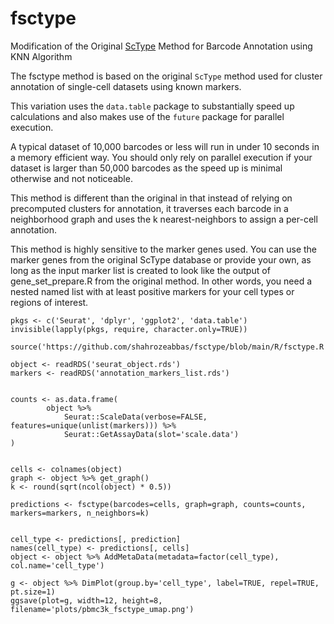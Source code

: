 # fsctype
Modification of the Original [ScType]([url](https://github.com/IanevskiAleksandr/sc-type)) Method for Barcode Annotation using KNN Algorithm


The fsctype method is based on the original `ScType` method used for cluster annotation of single-cell datasets using known markers. 

This variation uses the `data.table` package to substantially speed up calculations and also makes use of the `future` package for parallel execution. 

A typical dataset of 10,000 barcodes or less will run in under 10 seconds in a memory efficient way. You should only rely on parallel execution if your dataset is larger than 50,000 barcodes as the speed up is minimal otherwise and not noticeable. 

This method is different than the original in that instead of relying on precomputed clusters for annotation, it traverses each barcode in a neighborhood graph and uses the k nearest-neighbors to assign a per-cell annotation. 

This method is highly sensitive to the marker genes used. You can use the marker genes from the original ScType database or provide your own, as long as the input marker list is created to look like the output of gene_set_prepare.R from the original method. In other words, you need a nested named list with at least positive markers for your cell types or regions of interest. 

```
pkgs <- c('Seurat', 'dplyr', 'ggplot2', 'data.table')
invisible(lapply(pkgs, require, character.only=TRUE))

source('https://github.com/shahrozeabbas/fsctype/blob/main/R/fsctype.R')

object <- readRDS('seurat_object.rds')
markers <- readRDS('annotation_markers_list.rds')


counts <- as.data.frame(
        object %>% 
            Seurat::ScaleData(verbose=FALSE, features=unique(unlist(markers))) %>% 
            Seurat::GetAssayData(slot='scale.data')
)


cells <- colnames(object)
graph <- object %>% get_graph()
k <- round(sqrt(ncol(object) * 0.5))

predictions <- fsctype(barcodes=cells, graph=graph, counts=counts, markers=markers, n_neighbors=k)


cell_type <- predictions[, prediction]
names(cell_type) <- predictions[, cells]
object <- object %>% AddMetaData(metadata=factor(cell_type), col.name='cell_type') 

g <- object %>% DimPlot(group.by='cell_type', label=TRUE, repel=TRUE, pt.size=1)
ggsave(plot=g, width=12, height=8, filename='plots/pbmc3k_fsctype_umap.png')

```
